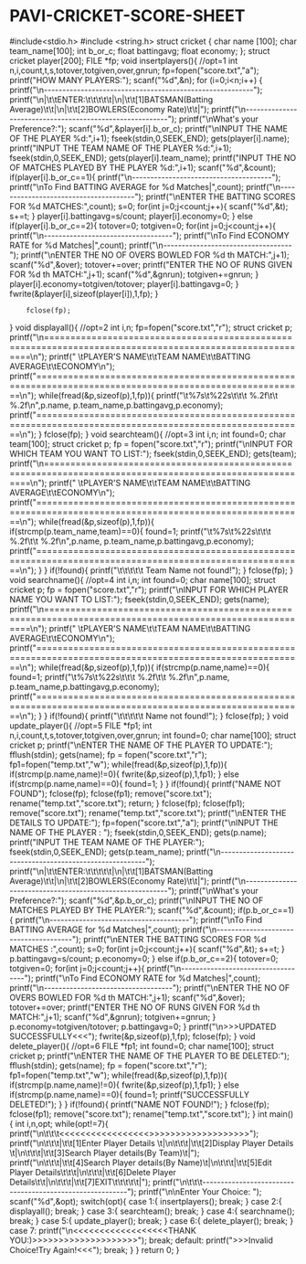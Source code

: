# PAVI-CRICKET-SCORE-SHEET
#include<stdio.h>
#include <string.h>
struct cricket
{
char name [100];
char team_name[100];
int b_or_c;
float battingavg;
float economy;
};
struct cricket player[200];
FILE *fp;
void insertplayers(){  //opt=1
        int n,i,count,t,s,totover,totgiven,over,gnrun;
        fp=fopen("score.txt","a");
        printf("HOW MANY PLAYERS:");
        scanf("%d",&n);
        for (i=0;i<n;i++)
        {
        printf("\n---------------------------------------------------------");
        printf("\n|\t\tENTER:\t\t\t\t\t|\n|\t\t[1]BATSMAN(Batting Average)\t\t|\n|\t\t[2]BOWLERS(Economy Rate)\t\t|");
        printf("\n---------------------------------------------------------");
        printf("\nWhat's your Preference?:");
        scanf("%d",&player[i].b_or_c);
        printf("\nINPUT THE NAME OF THE PLAYER %d:",i+1);
        fseek(stdin,0,SEEK_END);
        gets(player[i].name);
        printf("INPUT THE TEAM NAME OF THE PLAYER %d:",i+1);
        fseek(stdin,0,SEEK_END);
        gets(player[i].team_name);
        printf("INPUT THE NO OF MATCHES PLAYED BY THE PLAYER %d:",i+1);
        scanf("%d",&count);
        if(player[i].b_or_c==1){
        printf("\n--------------------------------------");
        printf("\nTo Find BATTING AVERAGE for %d Matches|",count);
        printf("\n--------------------------------------");
        printf("\nENTER THE BATTING SCORES FOR %d MATCHES:",count);
        s=0;
        for(int j=0;j<count;j++){
            scanf("%d",&t);
            s+=t;
        }
        player[i].battingavg=s/count;
        player[i].economy=0;
        }
        else if(player[i].b_or_c==2){
        totover=0;
        totgiven=0;
        for(int j=0;j<count;j++){
        printf("\n-----------------------------------");
        printf("\nTo Find ECONOMY RATE for %d Matches|",count);
        printf("\n-----------------------------------");
        printf("\nENTER THE NO OF OVERS BOWLED FOR %d th MATCH:",j+1);
        scanf("%d",&over);
        totover+=over;
        printf("ENTER THE NO OF RUNS GIVEN FOR %d th MATCH:",j+1);
        scanf("%d",&gnrun);
        totgiven+=gnrun;
        }
        player[i].economy=totgiven/totover;
        player[i].battingavg=0;
        }
        fwrite(&player[i],sizeof(player[i]),1,fp);
        }

        fclose(fp);

}
void displayall(){   //opt=2
        int i,n;
        fp=fopen("score.txt","r");
        struct cricket p;
        printf("\n=========================================================================================================\n");
        printf(" \tPLAYER'S NAME\t\tTEAM NAME\t\tBATTING AVERAGE\t\tECONOMY\n");
        printf("=========================================================================================================\n");
        while(fread(&p,sizeof(p),1,fp)){
        printf("\t%7s\t%22s\t\t\t     %.2f\t\t %.2f\n",p.name, p.team_name,p.battingavg,p.economy);
        printf("=========================================================================================================\n");
        }
        fclose(fp);
}
void searchteam(){   //opt=3
        int i,n;
        int found=0;
        char team[100];
        struct cricket p;
        fp = fopen("score.txt","r");
        printf("\nINPUT FOR WHICH TEAM YOU WANT TO LIST:");
        fseek(stdin,0,SEEK_END);
        gets(team);
        printf("\n=========================================================================================================\n");
        printf(" \tPLAYER'S NAME\t\tTEAM NAME\t\tBATTING AVERAGE\t\tECONOMY\n");
        printf("=========================================================================================================\n");
        while(fread(&p,sizeof(p),1,fp)){  
        if(strcmp(p.team_name,team)==0){
        found=1;
        printf("\t%7s\t%22s\t\t\t     %.2f\t\t %.2f\n",p.name, p.team_name,p.battingavg,p.economy);
        printf("=========================================================================================================\n");
        }
        }
        if(!found){
        	printf("\t\t\t\t\t  Team Name not found!");
        }
        fclose(fp);
}
void searchname(){   //opt=4
        int i,n;
        int found=0;
        char name[100];
        struct cricket p;
        fp = fopen("score.txt","r");
        printf("\nINPUT FOR WHICH PLAYER NAME YOU WANT TO LIST:");
        fseek(stdin,0,SEEK_END);
        gets(name);
        printf("\n=========================================================================================================\n");
        printf(" \tPLAYER'S NAME\t\tTEAM NAME\t\tBATTING AVERAGE\t\tECONOMY\n");
        printf("=========================================================================================================\n");
        while(fread(&p,sizeof(p),1,fp)){
        if(strcmp(p.name,name)==0){
        found=1;
        printf("\t%7s\t%22s\t\t\t     %.2f\t\t %.2f\n",p.name, p.team_name,p.battingavg,p.economy);
        printf("=========================================================================================================\n");
        }
        }
        if(!found){
        	printf("\t\t\t\t\t  Name not found!");
        }
        fclose(fp);
}
void update_player(){   //opt=5
        FILE *fp1;
        int n,i,count,t,s,totover,totgiven,over,gnrun;
        int found=0;
        char name[100];
        struct cricket p;
        printf("\nENTER THE NAME OF THE PLAYER TO UPDATE:");
        fflush(stdin);
        gets(name);
        fp = fopen("score.txt","r");
        fp1=fopen("temp.txt","w");
        while(fread(&p,sizeof(p),1,fp)){
        if(strcmp(p.name,name)!=0){
            fwrite(&p,sizeof(p),1,fp1);
        }
        else if(strcmp(p.name,name)==0){
            found=1;
        }
        }
        if(!found){
            printf("NAME NOT FOUND");
            fclose(fp);
            fclose(fp1);
            remove("score.txt");
            rename("temp.txt","score.txt");
            return;
        }
        fclose(fp);
        fclose(fp1);
        remove("score.txt");
        rename("temp.txt","score.txt");
        printf("\nENTER THE DETAILS TO UPDATE:");
        fp=fopen("score.txt","a");
        printf("\nINPUT THE NAME OF THE PLAYER : ");
        fseek(stdin,0,SEEK_END);
        gets(p.name);
        printf("INPUT THE TEAM NAME OF THE PLAYER:");
        fseek(stdin,0,SEEK_END);
        gets(p.team_name);
        printf("\n---------------------------------------------------------");
        printf("\n|\t\tENTER:\t\t\t\t\t|\n|\t\t[1]BATSMAN(Batting Average)\t\t|\n|\t\t[2]BOWLERS(Economy Rate)\t\t|");
        printf("\n---------------------------------------------------------");
        printf("\nWhat's your Preference?:");
        scanf("%d",&p.b_or_c);
        printf("\nINPUT THE NO OF MATCHES PLAYED BY THE PLAYER:");
        scanf("%d",&count);
        if(p.b_or_c==1){
        printf("\n--------------------------------------");
        printf("\nTo Find BATTING AVERAGE for %d Matches|",count);
        printf("\n--------------------------------------");
        printf("\nENTER THE BATTING SCORES FOR %d MATCHES :",count);
        s=0;
        for(int j=0;j<count;j++){
            scanf("%d",&t);
            s+=t;
        }
        p.battingavg=s/count;
        p.economy=0;
        }
        else if(p.b_or_c==2){
        totover=0;
        totgiven=0;
        for(int j=0;j<count;j++){
        printf("\n-----------------------------------");
        printf("\nTo Find ECONOMY RATE for %d Matches|",count);
        printf("\n-----------------------------------");
        printf("\nENTER THE NO OF OVERS BOWLED FOR %d th MATCH:",j+1);
        scanf("%d",&over);
        totover+=over;
        printf("ENTER THE NO OF RUNS GIVEN FOR %d th MATCH:",j+1);
        scanf("%d",&gnrun);
        totgiven+=gnrun;
        }
        p.economy=totgiven/totover;
        p.battingavg=0;
        }
        printf("\n>>>UPDATED SUCCESSFULLY<<<");
        fwrite(&p,sizeof(p),1,fp);
        fclose(fp);
}
void delete_player(){   //opt=6
        FILE *fp1;
        int found=0;
        char name[100];
        struct cricket p;
        printf("\nENTER THE NAME OF THE PLAYER TO BE DELETED:");
        fflush(stdin);
        gets(name);
        fp = fopen("score.txt","r");
        fp1=fopen("temp.txt","w");
        while(fread(&p,sizeof(p),1,fp)){
        if(strcmp(p.name,name)!=0){
            fwrite(&p,sizeof(p),1,fp1);
        }
        else if(strcmp(p.name,name)==0){
            found=1;
            printf("SUCCESSFULLY DELETED!");
        }
        }
        if(!found){
            printf("NAME NOT FOUND!");
        }
        fclose(fp);
        fclose(fp1);
        remove("score.txt");
        rename("temp.txt","score.txt");
}
int main()
{
int i,n,opt;
while(opt!=7){
printf("\n\t\t\t<<<<<<<<<<<<<<<<<<CRICKET SCORE SHEET>>>>>>>>>>>>>>>>>>>>");
printf("\n\t\t\t|\t\t[1]Enter Player Details          \t|\n\t\t\t|\t\t[2]Display Player Details        \t|\n\t\t\t|\t\t[3]Search Player details(By Team)\t|");
printf("\n\t\t\t|\t\t[4]Search Player details(By Name)\t|\n\t\t\t|\t\t[5]Edit Player Details\t\t\t|\n\t\t\t|\t\t[6]Delete Player Details\t\t|\n\t\t\t|\t\t[7]EXIT\t\t\t\t\t|");
printf("\n\t\t\t---------------------------------------------------------");
printf("\n\nEnter Your Choice: ");
scanf("%d",&opt);
switch(opt){
    case 1:{
        insertplayers();
        break;
    }
    case 2:{
        displayall();
        break;
    }
    case 3:{
        searchteam();
        break;
    }
    case 4:{
        searchname();
        break;
    }
    case 5:{
        update_player();
        break;
    }
    case 6:{
        delete_player();
        break;
    }
    case 7:
        printf("\n<<<<<<<<<<<<<<<<<<THANK YOU:)>>>>>>>>>>>>>>>>>>>>");
        break;
    default: printf(">>>Invalid Choice!Try Again!<<<"); break;
}
}
return 0;
}
